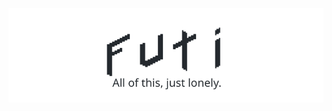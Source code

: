 <p align="center">
    <a href="https://www.lf112.net">
        <img alt="futi" src="./futi.svg">
    </a>
</p>
